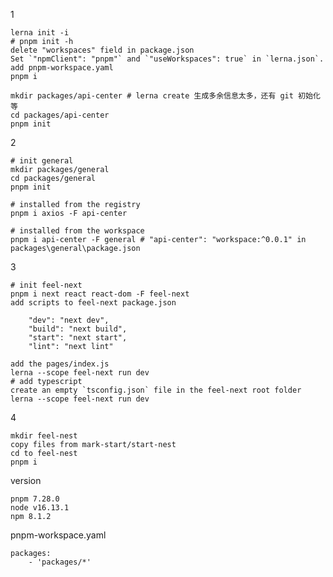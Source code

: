 1

    lerna init -i
    # pnpm init -h
    delete "workspaces" field in package.json
    Set `"npmClient": "pnpm"` and `"useWorkspaces": true` in `lerna.json`.
    add pnpm-workspace.yaml
    pnpm i

    mkdir packages/api-center # lerna create 生成多余信息太多，还有 git 初始化等
    cd packages/api-center
    pnpm init

2

    # init general
    mkdir packages/general
    cd packages/general
    pnpm init

    # installed from the registry
    pnpm i axios -F api-center

    # installed from the workspace
    pnpm i api-center -F general # "api-center": "workspace:^0.0.1" in packages\general\package.json

3

    # init feel-next
    pnpm i next react react-dom -F feel-next
    add scripts to feel-next package.json

        "dev": "next dev",
        "build": "next build",
        "start": "next start",
        "lint": "next lint"

    add the pages/index.js
    lerna --scope feel-next run dev
    # add typescript
    create an empty `tsconfig.json` file in the feel-next root folder
    lerna --scope feel-next run dev

4

    mkdir feel-nest
    copy files from mark-start/start-nest
    cd to feel-nest
    pnpm i

version

    pnpm 7.28.0
    node v16.13.1
    npm 8.1.2

pnpm-workspace.yaml

```
packages:
    - 'packages/*'
```
